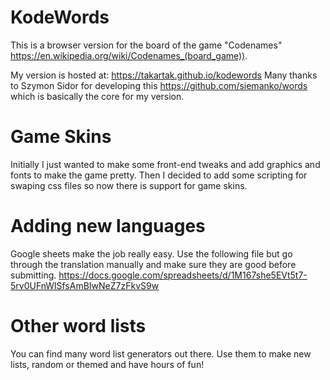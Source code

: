 # KodeWords
This is a browser version for the board of the game "Codenames" https://en.wikipedia.org/wiki/Codenames_(board_game)).

My version is hosted at: https://takartak.github.io/kodewords
Many thanks to Szymon Sidor for developing this https://github.com/siemanko/words which is basically the core for my version.

# Game Skins
Initially I just wanted to make some front-end tweaks and add graphics and fonts to make the game pretty.
Then I decided to add some scripting for swaping css files so now there is support for game skins.

# Adding new languages
Google sheets make the job really easy. Use the following file but go through the translation manually and make sure they are good before submitting. 
https://docs.google.com/spreadsheets/d/1M167she5EVt5t7-5rv0UFnWlSfsAmBIwNeZ7zFkvS9w

# Other word lists
You can find many word list generators out there.
Use them to make new lists, random or themed and have hours of fun!







